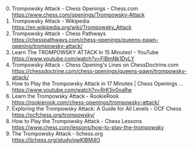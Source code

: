0. Trompowsky Attack - Chess Openings - Chess.com
https://www.chess.com/openings/Trompowsky-Attack
1. Trompowsky Attack - Wikipedia
https://en.wikipedia.org/wiki/Trompowsky_Attack
2. Trompowsky Attack - Chess Pathways
https://chesspathways.com/chess-openings/queens-pawn-opening/trompowsky-attack/
3. Learn The TROMPOWSKY ATTACK In 15 Minutes! - YouTube
https://www.youtube.com/watch?v=FIBmNk1DyLY
4. Trompowsky Attack - Chess Opening's Lines on ChessDoctrine.com
https://chessdoctrine.com/chess-openings/queens-pawn/trompowsky-attack/
5. How to Play the Trompowsky Attack in 17 Minutes | Chess Openings ...
https://www.youtube.com/watch?v=RrK1iv0xaRw
6. Learn the Trompowsky Attack - RookieRook
https://rookierook.com/chess-openings/trompowsky-attack/
7. Exploring the Trompowsky Attack: A Guide for All Levels - OCF Chess
https://ocfchess.org/trompowsky/
8. How to Play the Trompowsky Attack - Chess Lessons
https://www.chess.com/lessons/how-to-play-the-trompowsky
9. The Trompowsky Attack - lichess.org
https://lichess.org/study/owKlBM4O
